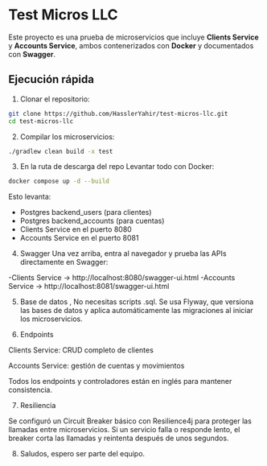 # Test Micros LLC

Este proyecto es una prueba de microservicios que incluye **Clients Service** y **Accounts Service**, ambos contenerizados con **Docker** y documentados con **Swagger**.

## Ejecución rápida

1. Clonar el repositorio:
```bash
git clone https://github.com/HasslerYahir/test-micros-llc.git
cd test-micros-llc
```

2. Compilar los microservicios:
```bash
./gradlew clean build -x test
```

3. En la ruta de descarga del repo Levantar todo con Docker:
```bash
docker compose up -d --build
```
Esto levanta: 
- Postgres backend_users (para clientes)
- Postgres backend_accounts (para cuentas)
- Clients Service en el puerto 8080
- Accounts Service en el puerto 8081

4. Swagger Una vez arriba, entra al navegador y prueba las APIs directamente en Swagger:

-Clients Service → http://localhost:8080/swagger-ui.html
-Accounts Service → http://localhost:8081/swagger-ui.html

5. Base de datos , No necesitas scripts .sql. Se usa Flyway, 
que versiona las bases de datos y aplica automáticamente las migraciones al iniciar los microservicios.

6. Endpoints

Clients Service: CRUD completo de clientes

Accounts Service: gestión de cuentas y movimientos

Todos los endpoints y controladores están en inglés para mantener consistencia.

7. Resiliencia

Se configuró un Circuit Breaker básico con Resilience4j para proteger las llamadas entre microservicios. Si un servicio falla o responde lento, el breaker corta las llamadas y reintenta después de unos segundos.

8. Saludos, espero ser parte del equipo.
